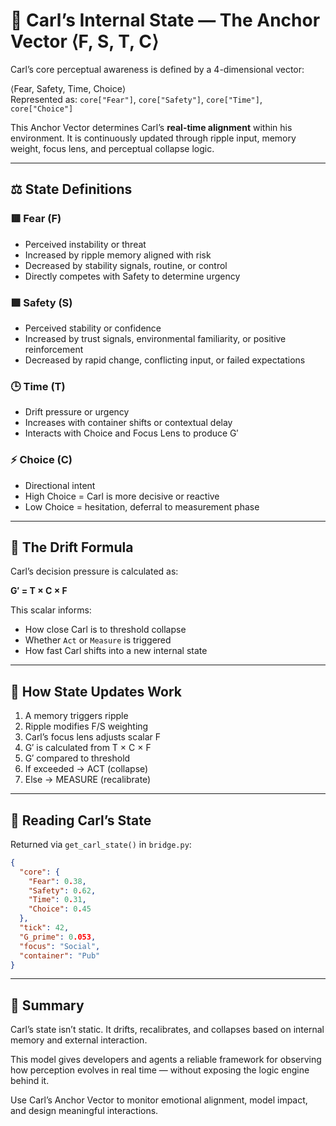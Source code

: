# 🧠 Carl’s Internal State — The Anchor Vector ⟨F, S, T, C⟩

Carl’s core perceptual awareness is defined by a 4-dimensional vector:

⟨Fear, Safety, Time, Choice⟩  
Represented as: `core["Fear"]`, `core["Safety"]`, `core["Time"]`, `core["Choice"]`

This Anchor Vector determines Carl’s **real-time alignment** within his environment. It is continuously updated through ripple input, memory weight, focus lens, and perceptual collapse logic.

---

## ⚖️ State Definitions

### 🟥 Fear (F)
- Perceived instability or threat
- Increased by ripple memory aligned with risk
- Decreased by stability signals, routine, or control
- Directly competes with Safety to determine urgency

### 🟩 Safety (S)
- Perceived stability or confidence
- Increased by trust signals, environmental familiarity, or positive reinforcement
- Decreased by rapid change, conflicting input, or failed expectations

### 🕒 Time (T)
- Drift pressure or urgency
- Increases with container shifts or contextual delay
- Interacts with Choice and Focus Lens to produce G′

### ⚡ Choice (C)
- Directional intent
- High Choice = Carl is more decisive or reactive
- Low Choice = hesitation, deferral to measurement phase

---

## 🧮 The Drift Formula

Carl’s decision pressure is calculated as:

**G′ = T × C × F**

This scalar informs:
- How close Carl is to threshold collapse
- Whether `Act` or `Measure` is triggered
- How fast Carl shifts into a new internal state

---

## 🔄 How State Updates Work

1. A memory triggers ripple
2. Ripple modifies F/S weighting
3. Carl’s focus lens adjusts scalar F
4. G′ is calculated from T × C × F
5. G′ compared to threshold
6. If exceeded → ACT (collapse)
7. Else → MEASURE (recalibrate)

---

## 🧠 Reading Carl’s State

Returned via `get_carl_state()` in `bridge.py`:

```json
{
  "core": {
    "Fear": 0.38,
    "Safety": 0.62,
    "Time": 0.31,
    "Choice": 0.45
  },
  "tick": 42,
  "G_prime": 0.053,
  "focus": "Social",
  "container": "Pub"
}
```

---

## 🧘 Summary

Carl’s state isn’t static. It drifts, recalibrates, and collapses based on internal memory and external interaction.

This model gives developers and agents a reliable framework for observing how perception evolves in real time — without exposing the logic engine behind it.

Use Carl’s Anchor Vector to monitor emotional alignment, model impact, and design meaningful interactions.

